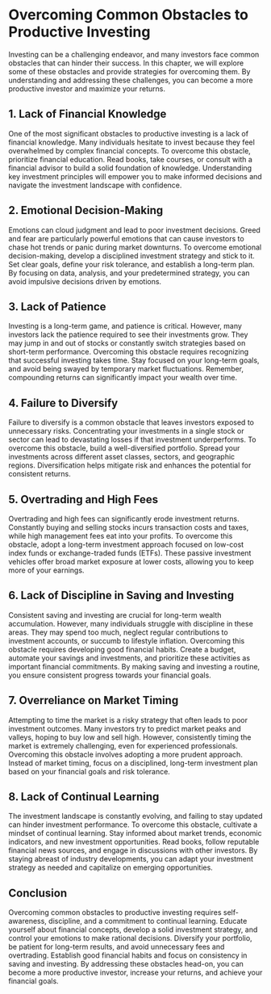 Overcoming Common Obstacles to Productive Investing
============================================================

Investing can be a challenging endeavor, and many investors face common obstacles that can hinder their success. In this chapter, we will explore some of these obstacles and provide strategies for overcoming them. By understanding and addressing these challenges, you can become a more productive investor and maximize your returns.

**1. Lack of Financial Knowledge**
----------------------------------

One of the most significant obstacles to productive investing is a lack of financial knowledge. Many individuals hesitate to invest because they feel overwhelmed by complex financial concepts. To overcome this obstacle, prioritize financial education. Read books, take courses, or consult with a financial advisor to build a solid foundation of knowledge. Understanding key investment principles will empower you to make informed decisions and navigate the investment landscape with confidence.

**2. Emotional Decision-Making**
--------------------------------

Emotions can cloud judgment and lead to poor investment decisions. Greed and fear are particularly powerful emotions that can cause investors to chase hot trends or panic during market downturns. To overcome emotional decision-making, develop a disciplined investment strategy and stick to it. Set clear goals, define your risk tolerance, and establish a long-term plan. By focusing on data, analysis, and your predetermined strategy, you can avoid impulsive decisions driven by emotions.

**3. Lack of Patience**
-----------------------

Investing is a long-term game, and patience is critical. However, many investors lack the patience required to see their investments grow. They may jump in and out of stocks or constantly switch strategies based on short-term performance. Overcoming this obstacle requires recognizing that successful investing takes time. Stay focused on your long-term goals, and avoid being swayed by temporary market fluctuations. Remember, compounding returns can significantly impact your wealth over time.

**4. Failure to Diversify**
---------------------------

Failure to diversify is a common obstacle that leaves investors exposed to unnecessary risks. Concentrating your investments in a single stock or sector can lead to devastating losses if that investment underperforms. To overcome this obstacle, build a well-diversified portfolio. Spread your investments across different asset classes, sectors, and geographic regions. Diversification helps mitigate risk and enhances the potential for consistent returns.

**5. Overtrading and High Fees**
--------------------------------

Overtrading and high fees can significantly erode investment returns. Constantly buying and selling stocks incurs transaction costs and taxes, while high management fees eat into your profits. To overcome this obstacle, adopt a long-term investment approach focused on low-cost index funds or exchange-traded funds (ETFs). These passive investment vehicles offer broad market exposure at lower costs, allowing you to keep more of your earnings.

**6. Lack of Discipline in Saving and Investing**
-------------------------------------------------

Consistent saving and investing are crucial for long-term wealth accumulation. However, many individuals struggle with discipline in these areas. They may spend too much, neglect regular contributions to investment accounts, or succumb to lifestyle inflation. Overcoming this obstacle requires developing good financial habits. Create a budget, automate your savings and investments, and prioritize these activities as important financial commitments. By making saving and investing a routine, you ensure consistent progress towards your financial goals.

**7. Overreliance on Market Timing**
------------------------------------

Attempting to time the market is a risky strategy that often leads to poor investment outcomes. Many investors try to predict market peaks and valleys, hoping to buy low and sell high. However, consistently timing the market is extremely challenging, even for experienced professionals. Overcoming this obstacle involves adopting a more prudent approach. Instead of market timing, focus on a disciplined, long-term investment plan based on your financial goals and risk tolerance.

**8. Lack of Continual Learning**
---------------------------------

The investment landscape is constantly evolving, and failing to stay updated can hinder investment performance. To overcome this obstacle, cultivate a mindset of continual learning. Stay informed about market trends, economic indicators, and new investment opportunities. Read books, follow reputable financial news sources, and engage in discussions with other investors. By staying abreast of industry developments, you can adapt your investment strategy as needed and capitalize on emerging opportunities.

**Conclusion**
--------------

Overcoming common obstacles to productive investing requires self-awareness, discipline, and a commitment to continual learning. Educate yourself about financial concepts, develop a solid investment strategy, and control your emotions to make rational decisions. Diversify your portfolio, be patient for long-term results, and avoid unnecessary fees and overtrading. Establish good financial habits and focus on consistency in saving and investing. By addressing these obstacles head-on, you can become a more productive investor, increase your returns, and achieve your financial goals.
